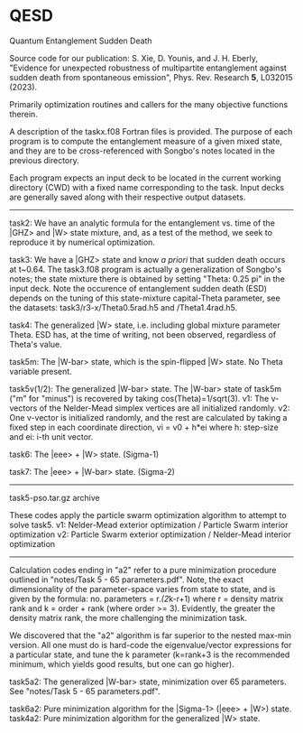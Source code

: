 # QESD
Quantum Entanglement Sudden Death

Source code for our publication:
S. Xie, D. Younis, and J. H. Eberly, "Evidence for unexpected robustness of multipartite entanglement against sudden death from spontaneous emission", Phys. Rev. Research **5**, L032015 (2023).

Primarily optimization routines and callers for the many objective functions therein.

A description of the taskx.f08 Fortran files is provided. The purpose of each
program is to compute the entanglement measure of a given mixed state, and they
are to be cross-referenced with Songbo's notes located in the previous directory.

Each program expects an input deck to be located in the current working directory (CWD)
with a fixed name corresponding to the task. Input decks are generally saved along with
their respective output datasets.

----------

task2: We have an analytic formula for the entanglement vs. time of the |GHZ> and |W> state mixture,
and, as a test of the method, we seek to reproduce it by numerical optimization.

task3: We have a |GHZ> state and know *a priori* that sudden death occurs at t~0.64. The task3.f08
program is actually a generalization of Songbo's notes; the state mixture there is obtained by
setting "Theta: 0.25 pi" in the input deck. Note the occurence of entanglement sudden death (ESD)
depends on the tuning of this state-mixture capital-Theta parameter, see the datasets:
task3/r3-x/Theta0.5rad.h5 and /Theta1.4rad.h5.

task4: The generalized |W> state, i.e. including global mixture parameter Theta.
ESD has, at the time of writing, not been observed, regardless of Theta's value.

task5m: The |W-bar> state, which is the spin-flipped |W> state. No Theta variable present.

task5v(1/2): The generalized |W-bar> state.
The |W-bar> state of task5m ("m" for "minus") is recovered by taking cos(Theta)=1/sqrt(3).
v1: The v-vectors of the Nelder-Mead simplex vertices are all initialized randomly.
v2: One v-vector is initialized randomly, and the rest are calculated by taking a fixed step in
each coordinate direction, vi = v0 + h*ei where h: step-size and ei: i-th unit vector.

task6: The |eee> + |W> state. (Sigma-1)

task7: The |eee> + |W-bar> state. (Sigma-2)

----------

task5-pso.tar.gz archive

These codes apply the particle swarm optimization algorithm to attempt to solve task5.
v1: Nelder-Mead exterior optimization / Particle Swarm interior optimization
v2: Particle Swarm exterior optimization / Nelder-Mead interior optimization

----------

Calculation codes ending in "a2" refer to a pure minimization procedure outlined
in "notes/Task 5 - 65 parameters.pdf". Note, the exact dimensionality of the
parameter-space varies from state to state, and is given by the formula:
    no. parameters = r.*(2*k-r+1)
where r = density matrix rank and k = order + rank (where order >= 3).
Evidently, the greater the density matrix rank, the more challenging the minimization task.

We discovered that the "a2" algorithm is far superior to the nested max-min version.
All one must do is hard-code the eigenvalue/vector expressions for a particular state, and tune the
k parameter (k=rank+3 is the recommended minimum, which yields good results, but one can go higher).

task5a2: The generalized |W-bar> state, minimization over 65 parameters.
See "notes/Task 5 - 65 parameters.pdf".

task6a2: Pure minimization algorithm for the |Sigma-1> (|eee> + |W>) state.
task4a2: Pure minimization algorithm for the generalized |W> state.
